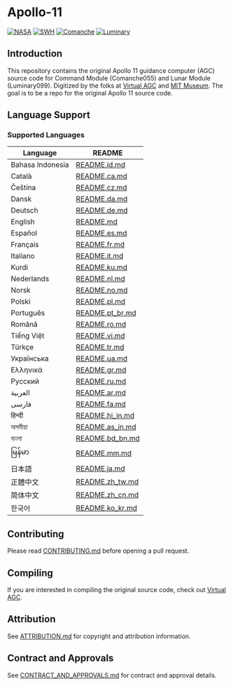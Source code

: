 # Apollo-11

[![NASA][1]][2]
[![SWH]][SWH_URL]
[![Comanche]][ComancheMilestone]
[![Luminary]][LuminaryMilestone]

## Introduction
This repository contains the original Apollo 11 guidance computer (AGC) source code for Command Module (Comanche055) and Lunar Module (Luminary099). Digitized by the folks at [Virtual AGC][3] and [MIT Museum][4]. The goal is to be a repo for the original Apollo 11 source code.

## Language Support
### Supported Languages
| Language | README |
| --- | --- |
| Bahasa Indonesia | [README.id.md](README.id.md) |
| Català | [README.ca.md](README.ca.md) |
| Čeština | [README.cz.md](README.cz.md) |
| Dansk | [README.da.md](README.da.md) |
| Deutsch | [README.de.md](README.de.md) |
| English | [README.md](README.md) |
| Español | [README.es.md](README.es.md) |
| Français | [README.fr.md](README.fr.md) |
| Italiano | [README.it.md](README.it.md) |
| Kurdi | [README.ku.md](README.ku.md) |
| Nederlands | [README.nl.md](README.nl.md) |
| Norsk | [README.no.md](README.no.md) |
| Polski | [README.pl.md](README.pl.md) |
| Português | [README.pt_br.md](README.pt_br.md) |
| Română | [README.ro.md](README.ro.md) |
| Tiếng Việt | [README.vi.md](README.vi.md) |
| Türkçe | [README.tr.md](README.tr.md) |
| Українська | [README.ua.md](README.ua.md) |
| Ελληνικά | [README.gr.md](README.gr.md) |
| Русский | [README.ru.md](README.ru.md) |
| العربية | [README.ar.md](README.ar.md) |
| فارسی | [README.fa.md](README.fa.md) |
| हिन्दी | [README.hi_in.md](README.hi_in.md) |
| অসমীয়া | [README.as_in.md](README.as_in.md) |
| বাংলা | [README.bd_bn.md](README.bd_bn.md) |
| မြန်မာ | [README.mm.md](README.mm.md) |
| 日本語 | [README.ja.md](README.ja.md) |
| 正體中文 | [README.zh_tw.md](README.zh_tw.md) |
| 简体中文 | [README.zh_cn.md](README.zh_cn.md) |
| 한국어 | [README.ko_kr.md](README.ko_kr.md) |

## Contributing
Please read [CONTRIBUTING.md](CONTRIBUTING.md) before opening a pull request.

## Compiling
If you are interested in compiling the original source code, check out [Virtual AGC][8].

## Attribution
See [ATTRIBUTION.md](ATTRIBUTION.md) for copyright and attribution information.

## Contract and Approvals
See [CONTRACT_AND_APPROVALS.md](CONTRACT_AND_APPROVALS.md) for contract and approval details.

[1]: https://flat.badgen.net/badge/NASA/Mission%20Overview/0B3D91
[2]: https://www.nasa.gov/mission_pages/apollo/missions/apollo11.html
[3]: http://www.ibiblio.org/apollo/
[4]: http://web.mit.edu/museum/
[5]: http://www.ibiblio.org/apollo/ScansForConversion/Luminary099/
[6]: http://www.ibiblio.org/apollo/ScansForConversion/Comanche055/
[7]: https://github.com/chrislgarry/Apollo-11/blob/master/CONTRIBUTING.md
[8]: https://github.com/rburkey2005/virtualagc
[SWH]: https://flat.badgen.net/badge/Software%20Heritage/Archive/0B3D91
[SWH_URL]: https://archive.softwareheritage.org/browse/origin/https://github.com/chrislgarry/Apollo-11/
[Comanche]: https://flat.badgen.net/github/milestones/chrislgarry/Apollo-11/1
[ComancheMilestone]: https://github.com/chrislgarry/Apollo-11/milestone/1
[Luminary]: https://flat.badgen.net/github/milestones/chrislgarry/Apollo-11/2
[LuminaryMilestone]: https://github.com/chris
